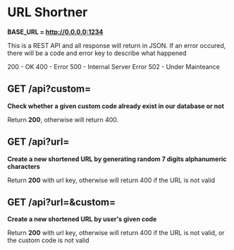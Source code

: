 # URL Shortner

**BASE_URL = http://0.0.0.0:1234**

This is a REST API and all response will return in JSON. If an error occured, there will be a code and error key to describe what happened

200 - OK
400 - Error
500 - Internal Server Error
502 - Under Mainteance

## GET /api?custom=

**Check whether a given custom code already exist in our database or not**

Return **200**, otherwise will return 400.

## GET /api?url=

**Create a new shortened URL by generating random 7 digits alphanumeric characters**

Return **200** with url key, otherwise will return 400 if the URL is not valid

## GET /api?url=&custom=

**Create a new shortened URL by user's given code**

Return **200** with url key, otherwise will return 400 if the URL is not valid, or the custom code is not valid